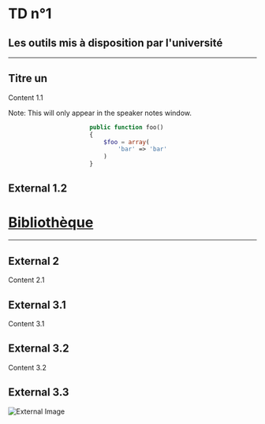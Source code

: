 # TD n°1

## Les outils mis à disposition par l'université

---

## Titre un 

Content 1.1

Note: This will only appear in the speaker notes window.


 ```php [1|3-5]
                        public function foo()
                        {
                            $foo = array(
                                'bar' => 'bar'
                            )
                        }
```


## External 1.2

# [Bibliothèque](https:https://scd.u-bordeaux-montaigne.fr/contenus/tout)
---

<section data-background-iframe="https://scd.u-bordeaux-montaigne.fr/contenus/tout"data-background-interactive>





## External 2

Content 2.1



## External 3.1

Content 3.1


## External 3.2

Content 3.2


## External 3.3

![External Image](https://s3.amazonaws.com/static.slid.es/logo/v2/slides-symbol-512x512.png)
